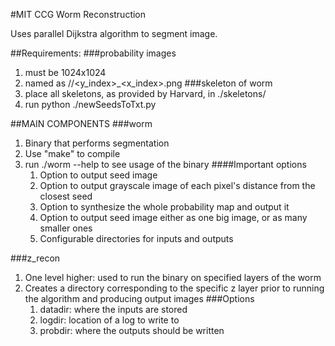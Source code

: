 #MIT CCG Worm Reconstruction

Uses parallel Dijkstra algorithm to segment image.

##Requirements:
###probability images
1. must be 1024x1024
1. named as <probDir>/<z>/<y_index>_<x_index>.png
###skeleton of worm
1. place all skeletons, as provided by Harvard, in ./skeletons/
1. run python ./newSeedsToTxt.py

##MAIN COMPONENTS
###worm
1. Binary that performs segmentation
1. Use "make" to compile
1. run ./worm --help to see usage of the binary
####Important options
    1. Option to output seed image
    1. Option to output grayscale image of each pixel's distance from the closest seed
    1. Option to synthesize the whole probability map and output it
    1. Option to output seed image either as one big image, or as many smaller ones
    1. Configurable directories for inputs and outputs


###z\_recon
1. One level higher: used to run the binary on specified layers of the worm
1. Creates a directory corresponding to the specific z layer prior to running the algorithm and producing output images
###Options
    1. datadir: where the inputs are stored
    1. logdir: location of a log to write to
    1. probdir: where the outputs should be written



